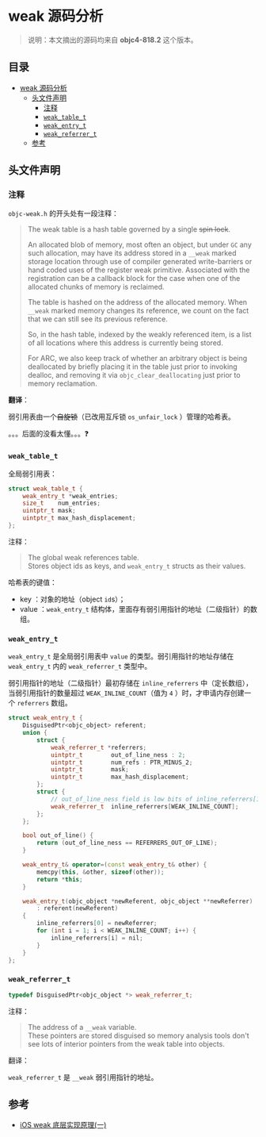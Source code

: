 # weak 源码分析

> 说明：本文摘出的源码均来自 **objc4-818.2** 这个版本。

<h2>目录</h2>

- [weak 源码分析](#weak-源码分析)
  - [头文件声明](#头文件声明)
    - [注释](#注释)
    - [`weak_table_t`](#weak_table_t)
    - [`weak_entry_t`](#weak_entry_t)
    - [`weak_referrer_t`](#weak_referrer_t)
  - [参考](#参考)

## 头文件声明

### 注释

`objc-weak.h` 的开头处有一段注释：

> The weak table is a hash table governed by a single ~~spin lock~~.  
>  
> An allocated blob of memory, most often an object, but under `GC` any such allocation, may have its address stored in a `__weak` marked storage location through use of compiler generated write-barriers or hand coded uses of the register weak primitive. Associated with the registration can be a callback block for the case when one of the allocated chunks of memory is reclaimed.  
>  
> The table is hashed on the address of the allocated memory.  When `__weak` marked memory changes its reference, we count on the fact that we can still see its previous reference.  
>  
> So, in the hash table, indexed by the weakly referenced item, is a list of all locations where this address is currently being stored.  
>  
> For ARC, we also keep track of whether an arbitrary object is being deallocated by briefly placing it in the table just prior to invoking dealloc, and removing it via `objc_clear_deallocating` just prior to memory reclamation.

**翻译**：

弱引用表由一个~~自旋锁~~（已改用互斥锁 `os_unfair_lock` ）管理的哈希表。

。。。后面的没看太懂。。。❓

### `weak_table_t`

全局弱引用表：

```cpp
struct weak_table_t {
    weak_entry_t *weak_entries;
    size_t    num_entries;
    uintptr_t mask;
    uintptr_t max_hash_displacement;
};
```

注释：

> The global weak references table.  
> Stores object ids as keys, and `weak_entry_t` structs as their values.

哈希表的键值：

- key ：对象的地址（object `id`s）；
- value ：`weak_entry_t` 结构体，里面存有弱引用指针的地址（二级指针）的数组。

### `weak_entry_t`

`weak_entry_t` 是全局弱引用表中 `value` 的类型。弱引用指针的地址存储在 `weak_entry_t` 内的 `weak_referrer_t` 类型中。

弱引用指针的地址（二级指针）最初存储在 `inline_referrers` 中（定长数组），当弱引用指针的数量超过 `WEAK_INLINE_COUNT`（值为 `4` ）时，才申请内存创建一个 `referrers` 数组。

```cpp
struct weak_entry_t {
    DisguisedPtr<objc_object> referent;
    union {
        struct {
            weak_referrer_t *referrers;
            uintptr_t        out_of_line_ness : 2;
            uintptr_t        num_refs : PTR_MINUS_2;
            uintptr_t        mask;
            uintptr_t        max_hash_displacement;
        };
        struct {
            // out_of_line_ness field is low bits of inline_referrers[1]
            weak_referrer_t  inline_referrers[WEAK_INLINE_COUNT];
        };
    };

    bool out_of_line() {
        return (out_of_line_ness == REFERRERS_OUT_OF_LINE);
    }

    weak_entry_t& operator=(const weak_entry_t& other) {
        memcpy(this, &other, sizeof(other));
        return *this;
    }

    weak_entry_t(objc_object *newReferent, objc_object **newReferrer)
        : referent(newReferent)
    {
        inline_referrers[0] = newReferrer;
        for (int i = 1; i < WEAK_INLINE_COUNT; i++) {
            inline_referrers[i] = nil;
        }
    }
};
```

### `weak_referrer_t`

```cpp
typedef DisguisedPtr<objc_object *> weak_referrer_t;
```

注释：

> The address of a `__weak` variable.  
> These pointers are stored disguised so memory analysis tools don't see lots of interior pointers from the weak table into objects.

翻译：

`weak_referrer_t` 是 `__weak` 弱引用指针的地址。

## 参考

- [iOS weak 底层实现原理(一)](https://juejin.cn/post/6865468675940417550)
